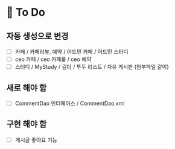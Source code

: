 # :balloon: To Do

## 자동 생성으로 변경

- [ ] 카페 / 카페리뷰, 예약 / 어드민 카페 / 어드민 스터디
- [ ] ceo 카페 / ceo 카페룸 / ceo 예약
- [ ] 스터디 / MyStudy / 길더 / 투두 리스트 / 자유 게시판 (첨부파일 같이)

## 새로 해야 함

- [ ] CommentDao 인터페이스 / CommentDao.xml

## 구현 해야 함

- [ ] 게시글 좋아요 기능
